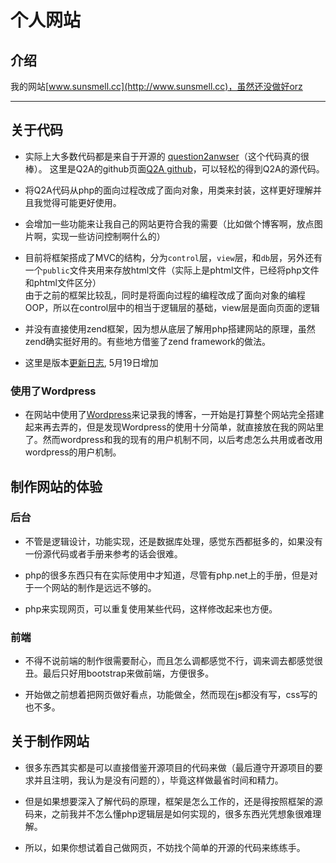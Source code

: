 # 个人网站

## 介绍

我的网站[www.sunsmell.cc](http://www.sunsmell.cc)，虽然还没做好orz

***
## 关于代码

* 实际上大多数代码都是来自于开源的 [question2anwser][Q2A]（这个代码真的很棒）。
这里是Q2A的github页面[Q2A github][Q2Agithub]，可以轻松的得到Q2A的源代码。

* 将Q2A代码从php的面向过程改成了面向对象，用类来封装，这样更好理解并且我觉得可能更好使用。

* 会增加一些功能来让我自己的网站更符合我的需要（比如做个博客啊，放点图片啊，实现一些访问控制啊什么的）

* 目前将框架搭成了MVC的结构，分为`control`层，`view`层，和`db`层，另外还有一个`public`文件夹用来存放html文件（实际上是phtml文件，已经将php文件和phtml文件区分）<br>
    由于之前的框架比较乱，同时是将面向过程的编程改成了面向对象的编程OOP，所以在control层中的相当于逻辑层的基础，view层是面向页面的逻辑

* 并没有直接使用zend框架，因为想从底层了解用php搭建网站的原理，虽然zend确实挺好用的。有些地方借鉴了zend framework的做法。

* 这里是版本[更新日志](./Update.md), 5月19日增加 

### 使用了Wordpress

* 在网站中使用了[Wordpress](https://cn.wordpress.org)来记录我的博客，一开始是打算整个网站完全搭建起来再去弄的，但是发现Wordpress的使用十分简单，就直接放在我的网站里了。然而wordpress和我的现有的用户机制不同，以后考虑怎么共用或者改用wordpress的用户机制。

## 制作网站的体验

### 后台

* 不管是逻辑设计，功能实现，还是数据库处理，感觉东西都挺多的，如果没有一份源代码或者手册来参考的话会很难。

* php的很多东西只有在实际使用中才知道，尽管有php.net上的手册，但是对于一个网站的制作是远远不够的。

* php来实现网页，可以重复使用某些代码，这样修改起来也方便。


### 前端

* 不得不说前端的制作很需要耐心，而且怎么调都感觉不行，调来调去都感觉很丑。最后只好用bootstrap来做前端，方便很多。

* 开始做之前想着把网页做好看点，功能做全，然而现在js都没有写，css写的也不多。

## 关于制作网站

* 很多东西其实都是可以直接借鉴开源项目的代码来做（最后遵守开源项目的要求并且注明，我认为是没有问题的），毕竟这样做最省时间和精力。

* 但是如果想要深入了解代码的原理，框架是怎么工作的，还是得按照框架的源码来，之前我并不怎么懂php逻辑层是如何实现的，很多东西光凭想象很难理解。

* 所以，如果你想试着自己做网页，不妨找个简单的开源的代码来练练手。

[Q2A]: http://www.question2answer.org/
[Q2Agithub]: https://github.com/q2a/question2answer/
